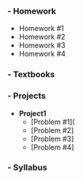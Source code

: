 ### - **Homework**
- Homework #1
- Homework #2
- Homework #3
- Homework #4
### - **Textbooks**
### - **Projects**
- **Project1**
  - [Problem #1](
  - [Problem #2]
  - [Problem #3]
  - [Problem #4]
### - **Syllabus**
